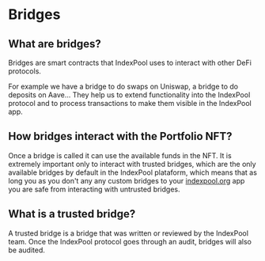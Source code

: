 # Bridges

## What are bridges?

Bridges are smart contracts that IndexPool uses to interact with other DeFi protocols.

For example we have a bridge to do swaps on Uniswap, a bridge to do deposits on Aave... They help us to extend functionality into the IndexPool protocol and to process transactions to make them visible in the IndexPool app.

## How bridges interact with the Portfolio NFT?

Once a bridge is called it can use the available funds in the NFT. It is extremely important only to interact with trusted bridges, which are the only available bridges by default in the IndexPool plataform, which means that as long you as you don't any any custom bridges to your [indexpool.org](http://indexpool.org/) app you are safe from interacting with untrusted bridges.

## What is a trusted bridge?

A trusted bridge is a bridge that was written or reviewed by the IndexPool team. Once the IndexPool protocol goes through an audit, bridges will also be audited.

### 



